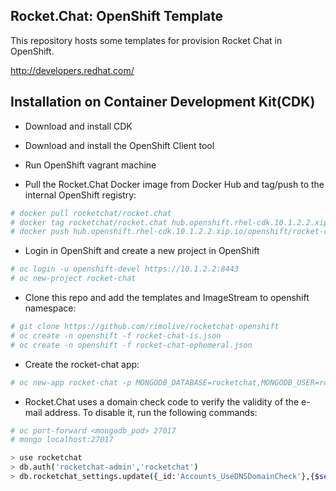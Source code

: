 Rocket.Chat: OpenShift Template
-------------------------------

This repository hosts some templates for provision Rocket Chat in OpenShift.

http://developers.redhat.com/

Installation on Container Development Kit(CDK)
----------------------------------------------

* Download and install CDK

* Download and install the OpenShift Client tool

* Run OpenShift vagrant machine

* Pull the Rocket.Chat Docker image from Docker Hub and tag/push to the internal OpenShift registry:

```bash
# docker pull rocketchat/rocket.chat
# docker tag rocketchat/rocket.chat hub.openshift.rhel-cdk.10.1.2.2.xip.io/openshift/rocket-chat
# docker push hub.openshift.rhel-cdk.10.1.2.2.xip.io/openshift/rocket-chat
```

* Login in OpenShift and create a new project in OpenShift

```bash
# oc login -u openshift-devel https://10.1.2.2:8443
# oc new-project rocket-chat
```

* Clone this repo and add the templates and ImageStream to openshift namespace:

```bash
# git clone https://github.com/rimolive/rocketchat-openshift
# oc create -n openshift -f rocket-chat-is.json
# oc create -n openshift -f rocket-chat-ephemeral.json
```

* Create the rocket-chat app:

```bash
# oc new-app rocket-chat -p MONGODB_DATABASE=rocketchat,MONGODB_USER=rocketchat-admin,MONGODB_PASS=rocketchat
```

* Rocket.Chat uses a domain check code to verify the validity of the e-mail address. To disable it, run the following commands:

```bash
# oc port-forward <mongodb_pod> 27017
# mongo localhost:27017

> use rocketchat
> db.auth('rocketchat-admin','rocketchat')
> db.rocketchat_settings.update({_id:'Accounts_UseDNSDomainCheck'},{$set:{value:false}})
```
